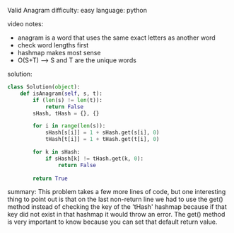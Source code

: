 Valid Anagram
difficulty: easy
language: python

video notes:
- anagram is a word that uses the same exact letters as another word
- check word lengths first
- hashmap makes most sense
- O(S+T) --> S and T are the unique words

solution:
```python
class Solution(object):
    def isAnagram(self, s, t):
        if (len(s) != len(t)):
            return False
        sHash, tHash = {}, {}

        for i in range(len(s)):
            sHash[s[i]] = 1 + sHash.get(s[i], 0)
            tHash[t[i]] = 1 + tHash.get(t[i], 0)

        for k in sHash:
            if sHash[k] != tHash.get(k, 0):
                return False
        
        return True
```


summary:
This problem takes a few more lines of code, but one interesting thing to point out is that on the last non-return line we had to use the get() method instead of checking the key of the 'tHash' hashmap because if that key did not exist in that hashmap it would throw an error. The get() method is very important to know because you can set that default return value.

